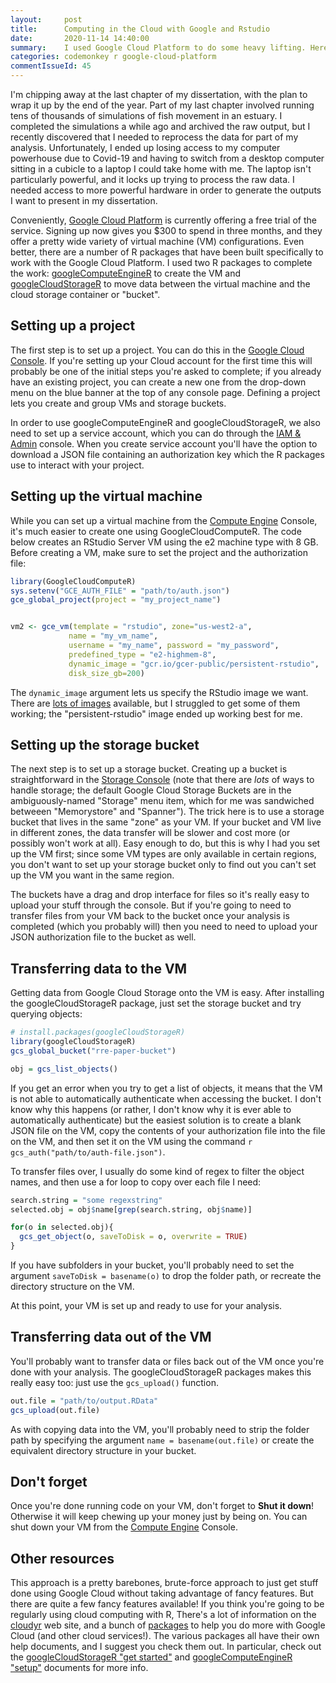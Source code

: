 ```yaml
---
layout:     post
title:      Computing in the Cloud with Google and Rstudio
date:       2020-11-14 14:40:00
summary:    I used Google Cloud Platform to do some heavy lifting. Here's a quick guide to get started.
categories: codemonkey r google-cloud-platform
commentIssueId: 45
---
```


I'm chipping away at the last chapter of my dissertation, with the plan
to wrap it up by the end of the year. Part of my last chapter involved 
running tens of thousands of simulations of fish movement in an estuary.
I completed the simulations a while ago and archived the raw output, but
I recently discovered that I needed to reprocess the data for part of my
analysis. Unfortunately, I ended up losing access to my computer
powerhouse due to Covid-19 and having to switch from a desktop computer
sitting in a cubicle to a laptop I could take home with me. The laptop 
isn't particularly powerful, and it locks up trying to process the raw
data. I needed access to more powerful hardware in order to generate 
the outputs I want to present in my dissertation.

Conveniently,
[Google Cloud Platform](https://cloud.google.com/)
is currently offering a free trial of the service.
Signing up now gives you $300 to spend in three months, and they offer
a pretty wide variety of virtual machine (VM) configurations. Even
better, there are a number of R packages that have been built
specifically to work with the Google Cloud Platform. I used two R
packages to complete the work:
[googleComputeEngineR](https://cloud.r-project.org/package=googleComputeEngineR) 
to create the VM and
[googleCloudStorageR](https://cran.r-project.org/package=googleCloudStorageR)
to move data between the virtual machine and the cloud storage 
container or "bucket".


## Setting up a project

The first step is to set up a project. You can do this in the
[Google Cloud Console](https://console.cloud.google.com/). If
you're setting up your Cloud account for the first time this will
probably be one of the initial steps you're asked to complete; if
you already have an existing project, you can create a new one from
the drop-down menu on the blue banner at the top of any console page.
Defining a project lets you create and group VMs and storage buckets.

In order to use googleComputeEngineR and googleCloudStorageR, we also
need to set up a service account, which you can do through the 
[IAM & Admin](https://console.cloud.google.com/iam-admin/serviceaccounts)
console. When you create service account you'll have the option to download
a JSON file containing an authorization key which the R packages use to 
interact with your project.


## Setting up the virtual machine

While you can set up a virtual machine from the 
[Compute Engine](https://console.cloud.google.com/compute/instances)
Console,
it's much easier to create one using GoogleCloudComputeR. The code below
creates an RStudio Server VM using the e2 machine type with 8 GB. Before
creating a VM, make sure to set the project and the authorization file:

```r
library(GoogleCloudComputeR)
sys.setenv("GCE_AUTH_FILE" = "path/to/auth.json")
gce_global_project(project = "my_project_name")


vm2 <- gce_vm(template = "rstudio", zone="us-west2-a",
             name = "my_vm_name",
             username = "my_name", password = "my_password",  
             predefined_type = "e2-highmem-8",
             dynamic_image = "gcr.io/gcer-public/persistent-rstudio",
             disk_size_gb=200)
```

The `dynamic_image` argument lets us specify the RStudio image we want. There are 
[lots of images](https://console.cloud.google.com/gcr/images/gcer-public)
available, but I struggled to get some of them working; the 
"persistent-rstudio" image ended up working best for me.


## Setting up the storage bucket

The next step is to set up a storage bucket. Creating up a bucket is
straightforward in the 
[Storage Console](https://console.cloud.google.com/storage/browser)
(note that there are *lots* of ways to handle storage; the default
Google Cloud Storage Buckets are in the ambiguously-named "Storage"
menu item, which for me was sandwiched betweeen "Memorystore" and 
"Spanner"). The trick here is to use a storage bucket that lives in 
the same "zone" as your VM. If your bucket and VM live in different
zones, the data transfer will be slower and cost more (or possibly
won't work at all). Easy enough to do, but this
is why I had you set up the VM first; since some VM types are
only available in certain regions, you don't want to set up your 
storage bucket only to find out you can't set up the VM you want in
the same region.

The buckets have a drag and drop interface for files so it's really 
easy to upload your stuff through the console. But if you're going 
to need to transfer files from your VM back to the bucket once your 
analysis is completed (which you probably will) then you need to 
need to upload your JSON authorization file to the bucket as well.


## Transferring data to the VM

Getting data from Google Cloud Storage onto the VM is easy. 
After installing the googleCloudStorageR package, just set
the storage bucket and try querying objects:

```r
# install.packages(googleCloudStorageR)
library(googleCloudStorageR)
gcs_global_bucket("rre-paper-bucket")

obj = gcs_list_objects()
```

If you get an error when you try to get a list of objects, it
means that the VM is not able to automatically authenticate
when accessing the bucket. I don't know why this happens (or
rather, I don't know why it is ever able to automatically 
authenticate) but the easiest solution is to create a blank
JSON file on the VM, copy the contents of your authorization
file into the file on the VM, and then set it on the VM using
the command `r gcs_auth("path/to/auth-file.json")`.

To transfer files over, I usually do some kind of regex to
filter the object names, and then use a for loop to copy over
each file I need:

```r
search.string = "some regexstring"
selected.obj = obj$name[grep(search.string, obj$name)]

for(o in selected.obj){
  gcs_get_object(o, saveToDisk = o, overwrite = TRUE)
}
```

If you have subfolders in your bucket, you'll probably need
to set the argument `saveToDisk = basename(o)` to drop the
folder path, or recreate the directory structure on the VM.


At this point, your VM is set up and ready to use for your
analysis.

## Transferring data out of the VM

You'll probably want to transfer data or files back out of the 
VM once you're done with your analysis. The googleCloudStorageR
packages makes this really easy too: just use the `gcs_upload()`
function.


```r
out.file = "path/to/output.RData" 
gcs_upload(out.file)
```

As with copying data into the VM, you'll probably need to strip the
folder path by specifying the argument `name = basename(out.file)`
or create the equivalent directory structure in your bucket.

## Don't forget

Once you're done running code on your VM, don't forget to **Shut it down**!
Otherwise it will keep chewing up your money just by being on. You can shut
down your VM from the
[Compute Engine](https://console.cloud.google.com/compute/instances)
Console.


## Other resources

This approach is a pretty barebones, brute-force approach to just 
get stuff done using Google Cloud without taking advantage of
fancy features. But there are quite a few fancy features available!
If you think you're going to be regularly using cloud computing with R,
There's a lot of information on the [cloudyr](http://cloudyr.github.io/)
web site, and a bunch of [packages](http://cloudyr.github.io/packages/index.html)
to help you do more with Google Cloud (and other cloud services!). 
The various packages all have their own help documents, and I suggest you check them
out. In particular, check out the
[googleCloudStorageR "get started"](http://code.markedmondson.me/googleCloudStorageR/articles/googleCloudStorageR.html)
and 
[googleComputeEngineR "setup"](https://cloudyr.github.io/googleComputeEngineR/articles/installation-and-authentication.html)
documents for more info.
